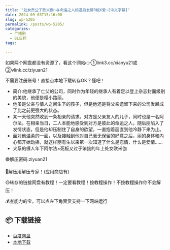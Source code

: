 ```yaml
---
title: "处女贵公子欧米伽~与命运之人相遇后发情R娠X爱~[中文字幕]"
date: 2024-09-03T15:16:00
slug: wp-5205
permalink: /posts/wp-5205/
categories:
  - 广播剧
  - BL日抓
tags:

---
```


如果两个网盘都没有资源了，看这个网站👉①link3.cc/xianyu21或②vlink.cc/ziyuan21

不需要注册账号！直接点本地下载转存OK？懂吧！

*   简介:他继承了亡父的公司，同时作为年轻的继承人有着足以登上杂志封面级别的美貌，他便是樱小路丽。
*   他虽是父亲与情人之间生下的孩子，但是他还是将父亲遗留下来的公司发展成了比之前更强大的状态。
*   某一天他突然收到一条相亲的请求。对方是父亲友人的儿子，同时也是一名阿尔法。在相亲当日，二人本能地感受到对方是彼此的命运之人，随后丽陷入了发情状态，但是他却压制住了自身的欲望，一直抱着丽直到他冷静下来为止。
*   面对他温柔的一面，以及接触到他对自己毫无保留的好意之后，丽的身体和内心都开始动摇，就这样丽有生以来第一次知道了什么是恋情，什么是爱情……
*   犬系的缠人年下阿尔法×死板又过于笨拙的年上处女欧米伽

🟢解压密码:ziyuan21

🔵解压用解压专家！(应用商店有)

🟡转存的链接网盘有教程！一定要看教程！按教程操作！不按教程操作你不会解压！

💰🈶能力的宝，可以点左下角赞赏支持一下网站运行

## 📦 下载链接
- [百度网盘](https://blziyuan21.com/pay-download/5205?key=40890bc95f&down_id=0)
- [本地下载](https://blziyuan21.com/pay-download/5205?key=40890bc95f&down_id=1)

